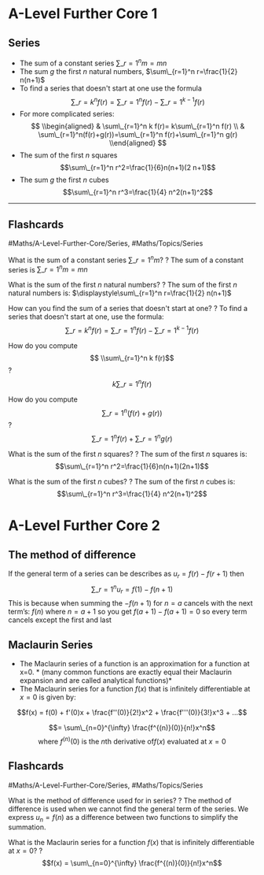 # A-Level Further Core 1

## Series

* The sum of a constant series $\sum\_{r=1}^n m=mn$
* The sum $g$ the first $n$ natural numbers, $\sum\_{r=1}^n r=\frac{1}{2} n(n+1)$
* To find a series that doesn't start at one use the formula $$\sum\_{r=k}^n f(r)=\sum\_{r=1}^n f(r)-\sum\_{r=1}^{k-1} f(r)$$
* For more complicated series:
  $$
  \\begin{aligned}
  & \sum\_{r=1}^n k f(r)= k\sum\_{r=1}^n f(r) \\
  & \sum\_{r=1}^n(f(r)+g(r))=\sum\_{r=1}^n f(r)+\sum\_{r=1}^n g(r)
  \\end{aligned}
  $$
* The sum of the first $n$ squares $$\sum\_{r=1}^n r^2=\frac{1}{6}n(n+1)(2 n+1)$$
* The sum $g$ the first $n$ cubes $$\sum\_{r=1}^n r^3=\frac{1}{4} n^2(n+1)^2$$

---

## Flashcards

\#Maths/A-Level-Further-Core/Series, #Maths/Topics/Series

What is the sum of a constant series $\displaystyle\sum\_{r=1}^n m$?
?
The sum of a constant series is $\displaystyle\sum\_{r=1}^n m=mn$ <!--SR:!2024-10-20,56,310-->

What is the sum of the first $n$ natural numbers?
?
The sum of the first $n$ natural numbers is:
$\displaystyle\sum\_{r=1}^n r=\frac{1}{2} n(n+1)$ <!--SR:!2024-10-26,60,310-->

How can you find the sum of a series that doesn't start at one?
?
To find a series that doesn't start at one, use the formula:
$$\sum\_{r=k}^n f(r)=\sum\_{r=1}^n f(r)-\sum\_{r=1}^{k-1} f(r)$$ <!--SR:!2024-09-19,31,290-->

How do you compute $$
\\sum\_{r=1}^n k f(r)$$
?
$$k\sum\_{r=1}^n f(r)$$ <!--SR:!2024-10-26,60,310-->

How do you compute $$\sum\_{r=1}^n(f(r)+g(r))$$
?
$$\sum\_{r=1}^n f(r)+\sum\_{r=1}^n g(r)$$ <!--SR:!2024-10-21,57,310-->

What is the sum of the first $n$ squares?
?
The sum of the first $n$ squares is: $$\sum\_{r=1}^n r^2=\frac{1}{6}n(n+1)(2n+1)$$ <!--SR:!2024-09-19,1,210-->

What is the sum of the first $n$ cubes?
?
The sum of the first $n$ cubes is: $$\sum\_{r=1}^n r^3=\frac{1}{4} n^2(n+1)^2$$ <!--SR:!2024-09-21,7,250-->

# A-Level Further Core 2

## The method of difference

If the general term of a series can be describes as $u_r = f(r) - f(r+1)$ then $$\sum\_{r=1}^{n}{u_r} = f(1) - f(n+1)$$
This is because when summing the $-f(n+1)$ for $n = a$ cancels with the next term’s: $f(n)$ where $n = a+1$ so you get $f(a+1) - f(a+1) = 0$ so every term cancels except the first and last

## Maclaurin Series

* The Maclaurin series of a function is an approximation for a function at x=0. * (many common functions are exactly equal their Maclaurin expansion and are called analytical functions)\*
* The Maclaurin series for a function $f(x)$ that is infinitely differentiable at $x = 0$ is given by:

$$f(x) = f(0) + f'(0)x + \frac{f''(0)}{2!}x^2 + \frac{f'''(0)}{3!}x^3 + ...$$

$$= \sum\_{n=0}^{\infty} \frac{f^{(n)}(0)}{n!}x^n$$$$\text{where } f^{(n)}(0) \text{ is the }n\text{th derivative of} f(x) \text{ evaluated at } x = 0$$

## Flashcards

\#Maths/A-Level-Further-Core/Series, #Maths/Topics/Series

What is the method of difference used for in series?
?
The method of difference is used when we cannot find the general term of the series. We express $u_n = f(n)$ as a difference between two functions to simplify the summation. <!--SR:!2024-10-06,44,290-->

What is the Maclaurin series for a function $f(x)$ that is infinitely differentiable at $x = 0$?
?
$$f(x) = \sum\_{n=0}^{\infty} \frac{f^{(n)}(0)}{n!}x^n$$ <!--SR:!2024-10-03,41,290-->
